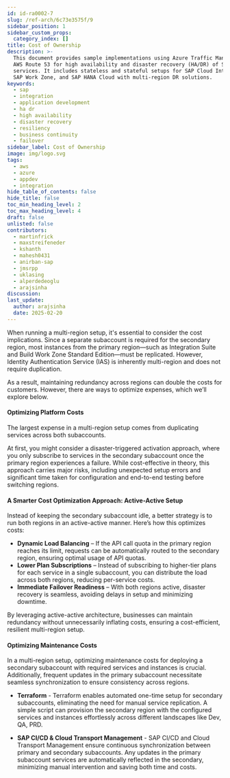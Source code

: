 ```yaml
---
id: id-ra0002-7
slug: /ref-arch/6c73e3575f/9
sidebar_position: 1
sidebar_custom_props:
  category_index: []
title: Cost of Ownership
description: >-
  This document provides sample implementations using Azure Traffic Manager and
  AWS Route 53 for high availability and disaster recovery (HA/DR) of SAP
  services. It includes stateless and stateful setups for SAP Cloud Integration,
  SAP Work Zone, and SAP HANA Cloud with multi-region DR solutions.
keywords:
  - sap
  - integration
  - application development
  - ha dr
  - high availability
  - disaster recovery
  - resiliency
  - business continuity
  - failover
sidebar_label: Cost of Ownership
image: img/logo.svg
tags:
  - aws
  - azure
  - appdev
  - integration
hide_table_of_contents: false
hide_title: false
toc_min_heading_level: 2
toc_max_heading_level: 4
draft: false
unlisted: false
contributors:
  - martinfrick
  - maxstreifeneder
  - kshanth
  - mahesh0431
  - anirban-sap
  - jmsrpp
  - uklasing
  - alperdedeoglu
  - arajsinha
discussion: 
last_update:
  author: arajsinha
  date: 2025-02-20
---
```


When running a multi-region setup, it's essential to consider the cost implications. Since a separate subaccount is required for the secondary region, most instances from the primary region—such as Integration Suite and Build Work Zone Standard Edition—must be replicated. However, Identity Authentication Service (IAS) is inherently multi-region and does not require duplication.

As a result, maintaining redundancy across regions can double the costs for customers. However, there are ways to optimize expenses, which we’ll explore below.

#### Optimizing Platform Costs
The largest expense in a multi-region setup comes from duplicating services across both subaccounts. 

At first, you might consider a disaster-triggered activation approach, where you only subscribe to services in the secondary subaccount once the primary region experiences a failure. While cost-effective in theory, this approach carries major risks, including unexpected setup errors and significant time taken for configuration and end-to-end testing before switching regions.

#### **A Smarter Cost Optimization Approach: Active-Active Setup**
Instead of keeping the secondary subaccount idle, a better strategy is to run both regions in an active-active manner. Here’s how this optimizes costs:

- **Dynamic Load Balancing** – If the API call quota in the primary region reaches its limit, requests can be automatically routed to the secondary region, ensuring optimal usage of API quotas.
- **Lower Plan Subscriptions** – Instead of subscribing to higher-tier plans for each service in a single subaccount, you can distribute the load across both regions, reducing per-service costs.
- **Immediate Failover Readiness** – With both regions active, disaster recovery is seamless, avoiding delays in setup and minimizing downtime.

By leveraging active-active architecture, businesses can maintain redundancy without unnecessarily inflating costs, ensuring a cost-efficient, resilient multi-region setup.

#### Optimizing Maintenance Costs
In a multi-region setup, optimizing maintenance costs for deploying a secondary subaccount with required services and instances is crucial. Additionally, frequent updates in the primary subaccount necessitate seamless synchronization to ensure consistency across regions.

- **Terraform** - Terraform enables automated one-time setup for secondary subaccounts, eliminating the need for manual service replication. A simple script can provision the secondary region with the configured services and instances effortlessly across different landscapes like Dev, QA, PRD. 

- **SAP CI/CD & Cloud Transport Management** - SAP CI/CD and Cloud Transport Management ensure continuous synchronization between primary and secondary subaccounts. Any updates in the primary subaccount services are automatically reflected in the secondary, minimizing manual intervention and saving both time and costs.